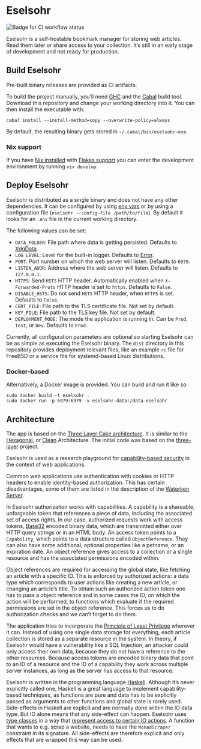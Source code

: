 # Eselsohr

![Badge for CI workflow status](https://github.com/mkoppmann/eselsohr/actions/workflows/ci.yml/badge.svg)

Eselsohr is a self-hostable bookmark manager for storing web articles.
Read them later or share access to your collection.
It’s still in an early stage of development and not ready for production.

## Build Eselsohr

Pre-built binary releases are provided as CI artifacts.

To build the project manually, you’ll need [GHC](https://en.wikipedia.org/wiki/Glasgow_Haskell_Compiler) and the [Cabal](https://www.haskell.org/cabal/) build tool.
Download this repository and change your working directory into it.
You can then install the executable with:

```shell
cabal install --install-method=copy --overwrite-policy=always
```

By default, the resulting binary gets stored in `~/.cabal/bin/eselsohr-exe`.

### Nix support

If you have [Nix installed](https://nixos.org/download.html) with [Flakes support](https://nixos.wiki/wiki/Flakes) you can enter the development environment by running `nix develop`.

## Deploy Eselsohr

Eselsohr is distributed as a single binary and does not have any other dependencies.
It can be configured by using [env vars](https://en.wikipedia.org/wiki/Environment_variable) or by using a configuration file (`eselsohr --config-file /path/to/file`).
By default it looks for an `.env` file in the current working directory.

The following values can be set:

* `DATA_FOLDER`: File path where data is getting persisted.
    Defaults to [XdgData](https://hackage.haskell.org/package/directory-1.3.6.1/docs/System-Directory.html#v:XdgData).
* `LOG_LEVEL`: Level for the built-in logger.
    Defaults to [Error](https://hackage.haskell.org/package/co-log-core-0.2.1.1/docs/Colog-Core-Severity.html#t:Severity).
* `PORT`: Port number on which the web server will listen.
    Defaults to `6979`.
* `LISTEN_ADDR`: Address where the web server will listen.
    Defaults to `127.0.0.1`.
* `HTTPS`: Send `HSTS` HTTP header.
    Automatically enabled when `X-Forwarded-Proto` HTTP header is set to `https`.
    Defaults to `False`.
* `DISABLE_HSTS`: Do not send `HSTS` HTTP header, when `HTTPS` is set.
    Defaults to `False`.
* `CERT_FILE`: File path to the TLS certificate file.
    Not set by default.
* `KEY_FILE`: File path to the TLS key file.
    Not set by default.
* `DEPLOYMENT_MODE`: The mode the application is running in.
    Can be `Prod`, `Test`, or `Dev`.
    Defaults to `Prod`.

Currently, all configuration parameters are optional so starting Eselsohr can be as simple as executing the Eselsohr binary.
The `dist` directory in this repository provides deployment relevant files, like an example `rc` file for FreeBSD or a service file for systemd-based Linux distributions.

### Docker-based

Alternatively, a Docker image is provided.
You can build and run it like so:

```shell
sudo docker build -t eselsohr .
sudo docker run -p 6979:6979 -v eselsohr-data:/data eselsohr
```

## Architecture

The app is based on the [Three Layer Cake architecture](https://www.parsonsmatt.org/2018/03/22/three_layer_haskell_cake.html).
It is similar to the [Hexagonal](https://en.wikipedia.org/wiki/Hexagonal_architecture_(software)), or [Clean](https://blog.cleancoder.com/uncle-bob/2012/08/13/the-clean-architecture.html) Architecture.
The initial code was based on the [three-layer](https://github.com/Holmusk/three-layer) project.

Eselsohr is used as a research playground for [capability-based security](https://en.wikipedia.org/wiki/Capability-based_security) in the context of web applications.

Common web applications use authentication with cookies or HTTP headers to enable identity-based authorization.
This has certain disadvantages, some of them are listed in the description of the [Waterken Server](http://waterken.sourceforge.net/web-key/).

In Eselsohr authorization works with capabilities.
A capability is a shareable, unforgeable token that references a piece of data, including the associated set of access rights.
In our case, authorized requests work with access tokens, [Base32](https://en.wikipedia.org/wiki/Base32) encoded binary data, which are transmitted either over HTTP query strings or in an HTML body.
An access token points to a `Capability`, which points to a data structure called `ObjectReference`.
They can also have some additional, optional properties like a petname, or an expiration date.
An object reference gives access to a collection or a single resource and has the associated permissions encoded within.

Object references are required for accessing the global state, like fetching an article with a specific ID.
This is enforced by authorized actions: a data type which corresponds to user actions like creating a new article, or changing an article’s title.
To obtain such an authorized action token one has to pass a object reference and in some cases the ID, on which the action will be performed, to functions which evaluate if the required permissions are set in the object reference.
This forces us to do authorization checks and we can’t forget to do them.

The application tries to incorporate the [Principle of Least Privilege](https://en.wikipedia.org/wiki/Principle_of_least_privilege) wherever it can.
Instead of using one single data storage for everything, each article collection is stored as a separate resource in the system.
In theory, if Eselsohr would have a vulnerability like a SQL Injection, an attacker could only access their own data, because they do not have a reference to the other resources.
Because access tokens are encoded binary data that point to an ID of a resource and the ID of a capability they work across multiple server instances, as long as the server has access to that resource.

Eselsohr is written in the programming language [Haskell](https://en.wikipedia.org/wiki/Haskell_(programming_language)).
Although it’s never explicitly called one, Haskell is a great language to implement capability-based techniques, as functions are pure and data has to be explicitly passed as arguments to other functions and global state is rarely used.
Side-effects in Haskell are explicit and are normally done within the IO data type.
But IO alone means that any side-effect can happen.
Eselsohr uses [type classes](https://www.haskell.org/tutorial/classes.html) in a way that [represent access to certain IO actions](https://chrispenner.ca/posts/monadio-considered-harmful).
A function that wants to e.g. scrap a website, needs to have the `MonadScraper` constraint in its signature.
All side-effects are therefore explicit and only effects that are wrapped this way can be used.
